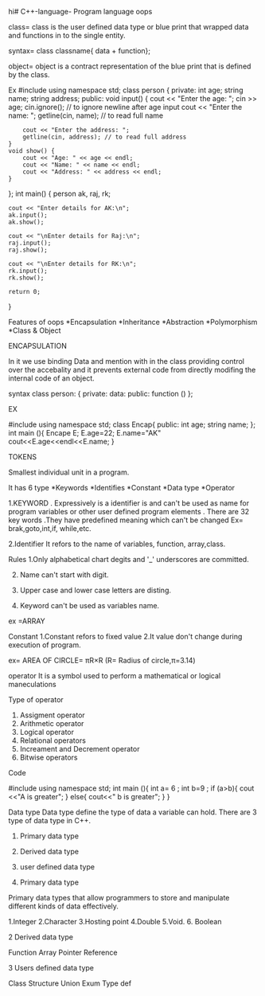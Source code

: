 hi# C++-language-
Program language oops

class= class is the user defined data type or blue print that wrapped data and functions in to the single entity.

syntax= class classname{
                    data
                      +
                  function};
                  
object= object is a contract representation of the blue print that is defined by the class.

Ex #include<iostream>
using namespace std;
class person {
private:
    int age;
    string name;
    string address;
public:
    void input() {
        cout << "Enter the age: ";
        cin >> age;
        cin.ignore(); // to ignore newline after age input
        cout << "Enter the name: ";
        getline(cin, name); // to read full name

        cout << "Enter the address: ";
        getline(cin, address); // to read full address
    }
    void show() {
        cout << "Age: " << age << endl;
        cout << "Name: " << name << endl;
        cout << "Address: " << address << endl;
    }
};
int main() {
    person ak, raj, rk;

    cout << "Enter details for AK:\n";
    ak.input();
    ak.show();

    cout << "\nEnter details for Raj:\n";
    raj.input();
    raj.show();

    cout << "\nEnter details for RK:\n";
    rk.input();
    rk.show();

    return 0;
}

Features of oops
*Encapsulation 
*Inheritance 
*Abstraction 
*Polymorphism 
*Class & Object 

ENCAPSULATION 

In it we use binding Data and mention with in the class providing control over the accebality and it prevents external code from directly modifing the internal code of an object.

syntax 
      class person:
      {
      private:
      data:
      public:
      function ()
      };


EX

#include <iostream>
using namespace std;
  class Encap{
  public:
  int age;
  string name;
  };
  int main (){
  Encape E;
  E.age=22;
  E.name="AK"
  cout<<E.age<<endl<<E.name;
  }


TOKENS 

Smallest individual unit in a program.

It has 6 type 
*Keywords 
*Identifies 
*Constant 
*Data type
*Operator 


1.KEYWORD 
   . Expressively is a identifier is and can't  be used as name for program variables or other user defined program elements 
   . There are 32 key words
   .They have predefined meaning which can't be changed 
   Ex=  brak,goto,int,if, while,etc.

2.Identifier 
 It refors to the name of variables, function, array,class.


 Rules 
 1.Only alphabetical chart degits and '_' underscores are committed.

 2. Name can't start with digit.

 3. Upper case and lower case letters are disting.

 4. Keyword can't be used as variables name.

ex =ARRAY

Constant 
1.Constant refors to fixed value 
2.It value don't change during execution of program.

ex= AREA OF CIRCLE= πR×R (R= Radius of circle,π=3.14)


operator 
It is a symbol used to perform a mathematical or logical maneculations 

Type of operator 

1. Assigment operator
2. Arithmetic operator
3. Logical operator
4. Relational operators
5. Increament and Decrement operator
6. Bitwise operators


Code


#include<iostream>
using namespace std;
int main (){
int a= 6 ;
int b=9 ;
if (a>b){
cout <<"A is greater";
}
else{
cout<<" b is greater";
}
}


Data type 
Data type define the type of data a variable can hold. There are 3 type of data type in C++.

1. Primary data type
2. Derived data type
3. user defined data type


1. Primary data type

Primary data types that allow programmers to store and manipulate different kinds of data effectively.


1.Integer 
2.Character
3.Hosting point 
4.Double 
5.Void.
6. Boolean 


2 Derived data type 

Function 
Array 
Pointer 
Reference 


3 Users defined data type 

Class
Structure 
Union 
Exum
Type def

